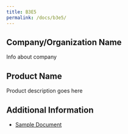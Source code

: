 ```yaml
---
title: B3E5
permalink: /docs/b3e5/
---
```


## Company/Organization Name
Info about company

## Product Name
Product description goes here

## Additional Information
 - [Sample Document](../monday/breakout3/documents/b1p1d1.pdf)